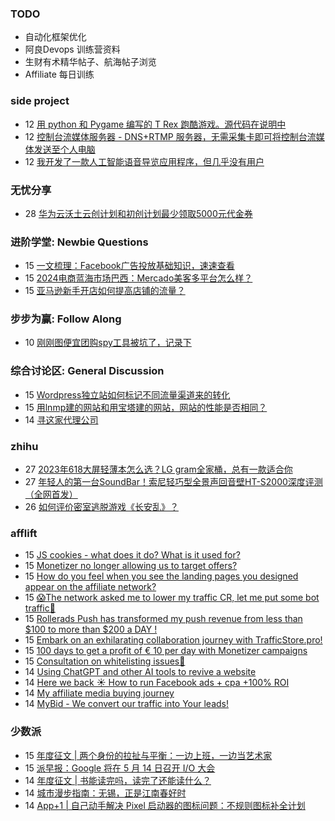 ### TODO
-  自动化框架优化
-  阿良Devops 训练营资料
-  生财有术精华帖子、航海帖子浏览
-  Affiliate 每日训练

### side project
<!-- sideproject:START -->
-  12 [用 python 和 Pygame 编写的 T Rex 跑酷游戏。源代码在说明中](https://www.youtube.com/watch?v=pZySIXSelCA)
-  12 [控制台流媒体服务器 - DNS+RTMP 服务器，无需采集卡即可将控制台流媒体发送至个人电脑](https://github.com/Aioros/console-streaming-server)
-  12 [我开发了一款人工智能语音导览应用程序，但几乎没有用户](https://www.reddit.com/r/SideProject/comments/18gpp0e/ive_built_an_ai_audio_tour_app_but_have_almost_no/)<!-- sideproject:END -->


### 无忧分享
<!-- ruyo:START -->
-  28 [华为云沃土云创计划和初创计划最少领取5000元代金券](https://51.ruyo.net/18617.html)<!-- ruyo:END -->

### 进阶学堂: Newbie Questions
<!-- advertcn1:START -->
-  15 [一文梳理：Facebook广告投放基础知识，速速查看](https://www.advertcn.com/thread-114343-1-1.html)
-  15 [2024电商蓝海市场巴西：Mercado美客多平台怎么样？](https://www.advertcn.com/thread-114341-1-1.html)
-  15 [亚马逊新手开店如何提高店铺的流量？](https://www.advertcn.com/thread-114339-1-1.html)<!-- advertcn1:END -->

### 步步为赢: Follow Along
<!-- advertcn2:START -->
-  10 [刚刚图便宜团购spy工具被坑了，记录下](https://www.advertcn.com/thread-113954-1-1.html)<!-- advertcn2:END -->

### 综合讨论区: General Discussion
<!-- advertcn3:START -->
-  15 [Wordpress独立站如何标记不同流量渠道来的转化](https://www.advertcn.com/thread-114342-1-1.html)
-  15 [用lnmp建的网站和用宝塔建的网站，网站的性能是否相同？](https://www.advertcn.com/thread-114340-1-1.html)
-  14 [寻这家代理公司](https://www.advertcn.com/thread-114337-1-1.html)<!-- advertcn3:END -->


### zhihu
<!-- zhihu:START -->
-  27 [2023年618大屏轻薄本怎么选？LG gram全家桶，总有一款适合你](http://zhuanlan.zhihu.com/p/632641888?utm_campaign=rss&utm_medium=rss&utm_source=rss&utm_content=title)
-  27 [年轻人的第一台SoundBar！索尼轻巧型全景声回音壁HT-S2000深度评测（全网首发）](http://zhuanlan.zhihu.com/p/630990296?utm_campaign=rss&utm_medium=rss&utm_source=rss&utm_content=title)
-  26 [如何评价密室逃脱游戏《长安乱》？](http://www.zhihu.com/question/563950552/answer/3045961312?utm_campaign=rss&utm_medium=rss&utm_source=rss&utm_content=title)<!-- zhihu:END -->

### afflift
<!-- afflift:START -->
-  15 [JS cookies - what does it do? What is it used for?](https://afflift.com/f/threads/js-cookies-what-does-it-do-what-is-it-used-for.12797/)
-  15 [Monetizer no longer allowing us to target offers?](https://afflift.com/f/threads/monetizer-no-longer-allowing-us-to-target-offers.12795/)
-  15 [How do you feel when you see the landing pages you designed appear on the affiliate network?](https://afflift.com/f/threads/how-do-you-feel-when-you-see-the-landing-pages-you-designed-appear-on-the-affiliate-network.12799/)
-  15 [😱The network asked me to lower my traffic CR, let me put some bot traffic🤥](https://afflift.com/f/threads/%F0%9F%98%B1the-network-asked-me-to-lower-my-traffic-cr-let-me-put-some-bot-traffic%F0%9F%A4%A5.12793/)
-  15 [Rollerads Push has transformed my push revenue from less than $100 to more than $200 a DAY !](https://afflift.com/f/threads/rollerads-push-has-transformed-my-push-revenue-from-less-than-100-to-more-than-200-a-day.12598/)
-  15 [Embark on an exhilarating collaboration journey with TrafficStore.pro!](https://afflift.com/f/threads/embark-on-an-exhilarating-collaboration-journey-with-trafficstore-pro.12220/)
-  15 [100 days to get a profit of € 10 per day with Monetizer campaigns](https://afflift.com/f/threads/100-days-to-get-a-profit-of-%E2%82%AC-10-per-day-with-monetizer-campaigns.12776/)
-  15 [Consultation on whitelisting issues🤩](https://afflift.com/f/threads/consultation-on-whitelisting-issues%F0%9F%A4%A9.12787/)
-  14 [Using ChatGPT and other AI tools to revive a website](https://afflift.com/f/threads/using-chatgpt-and-other-ai-tools-to-revive-a-website.12532/)
-  14 [Here we back ☀️ How to run Facebook ads + cpa +100% ROI](https://afflift.com/f/threads/here-we-back-%E2%98%80%EF%B8%8F-how-to-run-facebook-ads-cpa-100-roi.12146/)
-  14 [My affiliate media buying journey](https://afflift.com/f/threads/my-affiliate-media-buying-journey.12784/)
-  14 [MyBid - We convert our traffic into Your leads!](https://afflift.com/f/threads/mybid-we-convert-our-traffic-into-your-leads.9262/)<!-- afflift:END -->

### 少数派
<!-- sspai:START -->
-  15 [年度征文 | 两个身份的拉扯与平衡：一边上班，一边当艺术家](https://sspai.com/post/86989)
-  15 [派早报：Google 将在 5 月 14 日召开 I/O 大会](https://sspai.com/post/87209)
-  14 [年度征文 | 书能读完吗，读完了还能读什么？](https://sspai.com/post/87027)
-  14 [城市漫步指南：无锡，正是江南春好时](https://sspai.com/post/86987)
-  14 [App+1 | 自己动手解决 Pixel 启动器的图标问题：不规则图标补全计划](https://sspai.com/post/87095)<!-- sspai:END -->
